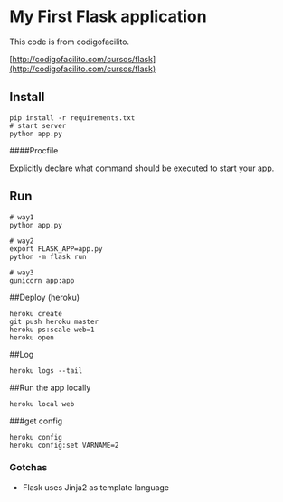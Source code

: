 # My First Flask application

This code is from codigofacilito.

[http://codigofacilito.com/cursos/flask](http://codigofacilito.com/cursos/flask)

## Install

```
pip install -r requirements.txt
# start server
python app.py
```

####Procfile

Explicitly declare what command should be executed to start your app.

## Run
```
# way1
python app.py

# way2
export FLASK_APP=app.py
python -m flask run

# way3
gunicorn app:app

```

##Deploy (heroku)
```
heroku create
git push heroku master
heroku ps:scale web=1
heroku open
```

##Log
```
heroku logs --tail
```

##Run the app locally
```
heroku local web
```

###get config
```
heroku config
heroku config:set VARNAME=2
```

### Gotchas

* Flask uses Jinja2 as template language
